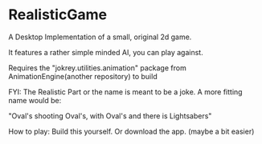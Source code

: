 # RealisticGame

A Desktop Implementation of a small, original 2d game.

It features a rather simple minded AI, you can play against.

Requires the "jokrey.utilities.animation" package from AnimationEngine(another repository) to build

FYI: The Realistic Part or the name is meant to be a joke. A more fitting name would be:

"Oval's shooting Oval's, with Oval's and there is Lightsabers"

How to play:
  Build this yourself.
  Or download the app. (maybe a bit easier)